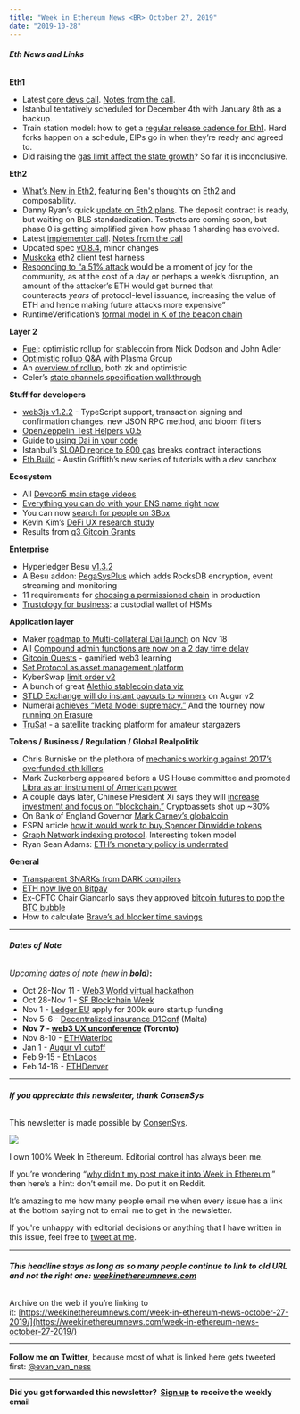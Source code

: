 ```yaml
---
title: "Week in Ethereum News <BR> October 27, 2019"
date: "2019-10-28"
---
```


###### **Eth News and Links**

**Eth1**

- Latest [core devs call](https://youtu.be/zT4TzlXQ6wA?t=153). [Notes from the call](https://twitter.com/TimBeiko/status/1187731839370301444).
- Istanbul tentatively scheduled for December 4th with January 8th as a backup.
- Train station model: how to get a [regular release cadence for Eth1](https://medium.com/@timbeiko/train-planes-network-upgrades-6edfc9f6b7dd). Hard forks happen on a schedule, EIPs go in when they’re ready and agreed to.
- Did raising the [gas limit affect the state growth](https://medium.com/@akhounov/ethereum-block-gas-limit-increase-and-state-growth-b95353153179)? So far it is inconclusive.

**Eth2**

- [What’s New in Eth2](https://notes.ethereum.org/@ChihChengLiang/Sk8Zs--CQ/Sk8Zs--CQ?type=book), featuring Ben's thoughts on Eth2 and composability.
- Danny Ryan’s quick [update on Eth2 plans](https://blog.ethereum.org/2019/10/23/eth2-quick-update/). The deposit contract is ready, but waiting on BLS standardization. Testnets are coming soon, but phase 0 is getting simplified given how phase 1 sharding has evolved.
- Latest [implementer call](https://www.youtube.com/watch?v=DXGeC7cg71Y). [Notes from the call](https://docs.google.com/document/d/1UN16SgDzG9mMVCKTrpw9QKANM-TBc_Jz6rhkGke7hAM/edit)
- Updated spec [v0.8.4](https://github.com/ethereum/eth2.0-specs/releases/tag/v0.8.4), minor changes
- [Muskoka](https://twitter.com/protolambda/status/1187320137092714496) eth2 client test harness
- [Responding to “a 51% attack](https://ethresear.ch/t/responding-to-51-attacks-in-casper-ffg/6363) would be a moment of joy for the community, as at the cost of a day or perhaps a week’s disruption, an amount of the attacker’s ETH would get burned that counteracts _years_ of protocol-level issuance, increasing the value of ETH and hence making future attacks more expensive”
- RuntimeVerification’s [formal model in K of the beacon chain](https://medium.com/coinmonks/a-formal-model-in-k-of-the-beacon-chain-ethereum-2-0s-primary-proof-of-stake-blockchain-429883e316b9)

**Layer 2**

- [Fuel](https://medium.com/@fuellabs/fuel-scaling-stablecoin-payments-10x-today-50x-in-the-near-future-961e3113b39b): optimistic rollup for stablecoin from Nick Dodson and John Adler
- [Optimistic rollup Q&A](https://docs.google.com/document/d/17f9JeeSW_M3PrMmvMsmArTDEqOkSKEZQySNKfpewIP4/edit) with Plasma Group
- An [overview of rollup](https://medium.com/@kimiwu/zk-rollup-optimistic-rollup-70c01295231b), both zk and optimistic
- Celer’s [state channels specification walkthrough](https://medium.com/celer-network/celer-state-channel-full-specification-and-design-principles-walkthrough-64db4659ee93)

**Stuff for developers**

- [web3js v1.2.2](https://github.com/ethereum/web3.js/releases/tag/v1.2.2) - TypeScript support, transaction signing and confirmation changes, new JSON RPC method, and bloom filters
- [OpenZeppelin Test Helpers v0.5](https://forum.openzeppelin.com/t/openzeppelin-test-helpers-0-5/1600)
- Guide to [using Dai in your code](https://github.com/makerdao/developerguides/blob/master/dai/dai-in-smart-contracts/README.md)
- Istanbul’s [SLOAD reprice to 800 gas](https://medium.com/authereum/istanbul-gas-reprice-breaks-contract-interactions-4236fdddb5e0) breaks contract interactions
- [Eth.Build](https://eth.build/) - Austin Griffith’s new series of tutorials with a dev sandbox

**Ecosystem**

- All [Devcon5 main stage videos](https://slideslive.com/ethereum/devcon5)
- [Everything you can do with your ENS name right now](https://medium.com/the-ethereum-name-service/everything-you-can-do-with-your-ens-name-right-now-9a66763e970a)
- You can now [search for people on 3Box](https://medium.com/3box/3box-hub-search-6ba9ec0e672)
- Kevin Kim’s [DeFi UX research study](https://medium.com/usegossamer/the-next-wave-of-defi-users-a-ux-research-study-f20f180c23a1)
- Results from [q3 Gitcoin Grants](https://gitcoin.co/blog/gitcoins-q3-match/)

**Enterprise**

- Hyperledger Besu [v1.3.2](https://pegasys.tech/solutions/hyperledger-besu/)
- A Besu addon: [PegaSysPlus](https://pegasys.tech/pegasys-plus-commercially-licenced-enterprise-ethereum-client-by-pegasys-protocol-engineering/) which adds RocksDB encryption, event streaming and monitoring
- 11 requirements for [choosing a permissioned chain](https://media.consensys.net/taking-a-regulated-permissioned-blockchain-network-to-production-9f33709d3af0) in production
- [Trustology for business](https://trustology.io/wp-content/uploads/2019/10/Press-release_Trustology-Business-Account_Sept-2019-1-1.pdf): a custodial wallet of HSMs

**Application layer**

- Maker [roadmap to Multi-collateral Dai launch](https://blog.makerdao.com/mcd-security-roadmap-update-october-2019/) on Nov 18
- All [Compound admin functions are now on a 2 day time delay](https://medium.com/compound-finance/upgrading-compound-governance-c56b55a2996c)
- [Gitcoin Quests](https://gitcoin.co/quests/) - gamified web3 learning
- [Set Protocol as asset management platform](https://medium.com/set-protocol/set-protocol-enabling-programmable-assets-1fb9857811e9)
- KyberSwap [limit order v2](https://medium.com/kyberswap/kyberswap-limit-order-2-0-63b79633daee)
- A bunch of great [Alethio stablecoin data viz](https://medium.com/alethio/statistics-around-dai-stablecoin-fb359d6881aa)
- [STLD Exchange will do instant payouts to winners](https://medium.com/@stldexchange/introducing-stld-exchange-1e6a15f8221d) on Augur v2
- Numerai [achieves “Meta Model supremacy.”](https://medium.com/numerai/achieving-meta-model-supremacy-at-numerai-9ca3abeef98a) And the tourney now [running on Erasure](https://twitter.com/richardcraib/status/1188115587311910912)
- [TruSat](https://www.geekwire.com/2019/morphing-planetary-resources-consensys-space-unveils-trusat-satellite-tracker/) - a satellite tracking platform for amateur stargazers

**Tokens / Business / Regulation / Global Realpolitik**

- Chris Burniske on the plethora of [mechanics working against 2017’s overfunded eth killers](https://www.placeholder.vc/blog/2019/10/22/fire-before-growth-the-likely-fate-of-ethereum-killers)
- Mark Zuckerberg appeared before a US House committee and promoted [Libra as an instrument of American power](https://www.washingtonpost.com/business/technology/zuckerberg-appears-in-congress-as-facebook-faces-scrutiny/2019/10/23/3aaf442a-f5bc-11e9-b2d2-1f37c9d82dbb_story.html)
- A couple days later, Chinese President Xi says they will [increase investment and focus on “blockchain.”](https://medium.com/@mablejiang/xi-jinpings-speech-at-the-18th-collective-study-of-the-chinese-political-bureau-of-the-central-1219730677b2) Cryptoassets shot up ~30%
- On Bank of England Governor [Mark Carney’s globalcoin](https://medium.com/@C1aranMurray/on-mark-carneys-globalcoin-5896ba44a59d)
- ESPN article [how it would work to buy Spencer Dinwiddie tokens](https://www.espn.com/nba/story/_/id/27853850/how-investing-150k-spencer-dinwiddie-actually-work)
- [Graph Network indexing protocol](https://thegraph.com/blog/the-graph-network-in-depth-part-1). Interesting token model
- Ryan Sean Adams: [ETH’s monetary policy is underrated](https://bankless.substack.com/p/eths-monetary-policy-is-underrated)

**General**

- [Transparent SNARKs from DARK compilers](https://eprint.iacr.org/2019/1229.pdf)
- [ETH now live on Bitpay](https://twitter.com/BitPay/status/1186664834793914368?)
- Ex-CFTC Chair Giancarlo says they approved [bitcoin futures to pop the BTC bubble](https://finance.yahoo.com/amphtml/news/trump-administration-popped-2017-bitcoin-191510223.html)
- How to calculate [Brave’s ad blocker time savings](https://brave.com/accurately-predicting-ad-blocker-savings/)

* * *

###### **Dates of Note**

_Upcoming dates of note (new in **bold**)_**:**

- Oct 28-Nov 11 - [Web3 World virtual hackathon](https://hackathons.gitcoin.co/web3-world/)
- Oct 28-Nov 1 - [SF Blockchain Week](https://sfblockchainweek.io/)
- Nov 1 - [Ledger EU](https://ledgerproject.eu/) apply for 200k euro startup funding
- Nov 5-6 - [Decentralized insurance D1Conf](https://blog.etherisc.com/d1conf-2019-to-focus-on-blockchain-adoption-november-5-6th-in-malta-3b8b582ac7b4) (Malta)
- **Nov 7 - [web3 UX unconference](http://ux.conflux.network/#/) (Toronto)**
- Nov 8-10 - [ETHWaterloo](https://ethwaterloo.com/)
- Jan 1 - [Augur v1 cutoff](https://www.augur.net/blog/v1-cutoff-update/)
- Feb 9-15 - [EthLagos](https://ethlagos.io/)
- Feb 14-16 - [ETHDenver](https://www.ethdenver.com/)

* * *

###### **If you appreciate this newsletter, thank ConsenSys**

This newsletter is made possible by [ConsenSys](https://consensys.net/).  

[![](https://cdn.substack.com/image/fetch/w_1100,c_limit,f_auto,q_auto:good/https%3A%2F%2Fbucketeer-e05bbc84-baa3-437e-9518-adb32be77984.s3.amazonaws.com%2Fpublic%2Fimages%2F08f1b2fd-57e2-4d4b-bd42-730c769114be_240x240.jpeg)](https://cdn.substack.com/image/fetch/c_limit,f_auto,q_auto:good/https%3A%2F%2Fbucketeer-e05bbc84-baa3-437e-9518-adb32be77984.s3.amazonaws.com%2Fpublic%2Fimages%2F08f1b2fd-57e2-4d4b-bd42-730c769114be_240x240.jpeg)

I own 100% Week In Ethereum. Editorial control has always been me.

If you’re wondering “[why didn’t my post make it into Week in Ethereum](https://www.evanvanness.com/post/179914035841/why-didnt-my-post-make-the-newsletter),” then here’s a hint: don’t email me. Do put it on Reddit.

It’s amazing to me how many people email me when every issue has a link at the bottom saying not to email me to get in the newsletter.

If you're unhappy with editorial decisions or anything that I have written in this issue, feel free to [tweet at me](https://twitter.com/evan_van_ness).

* * *

###### **This headline stays as long as so many people continue to link to old URL and not the right one: [weekinethereumnews.com](https://weekinethereumnews.com/)**

Archive on the web if you’re linking to it: [https://weekinethereumnews.com/week-in-ethereum-news-october-27-2019/](https://weekinethereumnews.com/week-in-ethereum-news-october-27-2019/)

* * *

**Follow me on Twitter**, because most of what is linked here gets tweeted first: [@evan\_van\_ness](https://twitter.com/evan_van_ness)

* * *

**Did you get forwarded this newsletter?  [Sign up](https://weekinethereum.substack.com/subscribe#about) to receive the weekly email**
